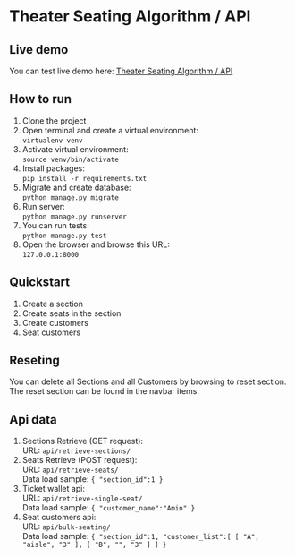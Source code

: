 # Theater Seating Algorithm / API
## Live demo
You can test live demo here: [Theater Seating Algorithm / API](https://guts.ir)
## How to run
1. Clone the project
2. Open terminal and create a virtual environment:
<br />```virtualenv venv```
3. Activate virtual environment:
<br />```source venv/bin/activate```
4. Install packages:
<br />```pip install -r requirements.txt```
5. Migrate and create database:
<br />```python manage.py migrate```
6. Run server:
<br />```python manage.py runserver```
7. You can run tests:
<br />```python manage.py test```
8. Open the browser and browse this URL:
<br />```127.0.0.1:8000```
## Quickstart
1. Create a section
2. Create seats in the section
3. Create customers
4. Seat customers
## Reseting
You can delete all Sections and all Customers by browsing to reset section. The reset section can be found in the navbar items.
## Api data
1. Sections Retrieve (GET request):
<br />URL: ```api/retrieve-sections/```
2. Seats Retrieve (POST request):
<br />URL: ```api/retrieve-seats/```
<br />Data load sample: ```{
   "section_id":1
}```
3. Ticket wallet api:
<br />URL: ```api/retrieve-single-seat/```
<br />Data load sample: ```{
   "customer_name":"Amin"
}```
4. Seat customers api:
<br />URL: ```api/bulk-seating/```
<br />Data load sample: ```{
   "section_id":1,
   "customer_list":[
      [
         "A",
         "aisle",
         "3"
      ],
      [
         "B",
         "",
         "3"
      ]
   ]
}```
